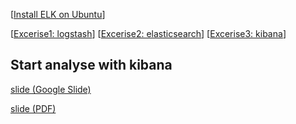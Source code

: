 [[Install ELK on Ubuntu](UBUNTU.md)]

[[Excerise1: logstash](../exercise-1)]
[[Excerise2: elasticsearch](../exercise-2)]
[[Excerise3: kibana](../exercise-3)]

## Start analyse with kibana
[slide (Google Slide)](https://docs.google.com/presentation/d/1DmWtymUr9hPS5JGtBLpnN0PSSE7RB5XBocNsaEsRnyM/edit?usp=sharing)

[slide (PDF)](http://file.childs.pt/kibana.pdf)